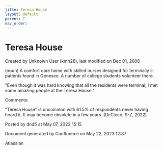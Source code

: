 ```yaml
---
title: Teresa House
layout: default
parent: T
nav_order:
---
```


# Teresa House

Created by  Unknown User (kmh28), last modified on Dec 01, 2008

(noun) A comfort care home with skilled nurses designed for terminally ill patients found in Geneseo. A number of college students volunteer there.

&quot;Even though it was hard knowing that all the residents were terminal, I met some amazing people at the Teresa House.&quot;

Comments:

&quot;Teresa House&quot; is uncommon with 61.5% of respondents never having heard it. It may become obsolete in a few years. (DeCicco, S-Z, 2022)

Posted by dnd5 at May 07, 2022 15:15

Document generated by Confluence on May 22, 2023 12:37

Atlassian
